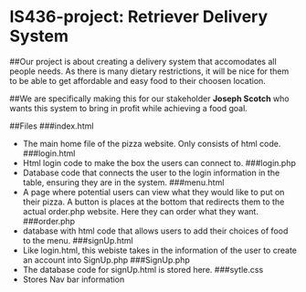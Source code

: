 # IS436-project: Retriever Delivery System

##Our project is about creating a delivery system that accomodates all people needs. As there is many dietary restrictions, it will be nice for them to be able to get affordable and easy food to their choosen location.

##We are specifically making this for our stakeholder **Joseph Scotch** who wants this system to bring in profit while achieving a food goal.

##Files
###index.html
* The main home file of the pizza website. Only consists of html code.
###login.html
* Html login code to make the box the users can connect to.
###login.php
* Database code that connects the user to the login information in the table, ensuring they are in the system.
###menu.html
* A page where potential users can view what they would like to put on their pizza. A button is places at the bottom that redirects them to the actual order.php website. Here they can order what they want.
###order.php
* database with html code that allows users to add their choices of food to the menu.
###signUp.html
* Like login.html, this webiste takes in the information of the user to create an account into SignUp.php
###SignUp.php
* The database code for signUp.html is stored here.
###sytle.css
* Stores Nav bar information


